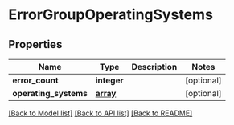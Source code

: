 # ErrorGroupOperatingSystems

## Properties
Name | Type | Description | Notes
------------ | ------------- | ------------- | -------------
**error_count** | **integer** |  | [optional] 
**operating_systems** | [**array**](.md) |  | [optional] 

[[Back to Model list]](../README.md#documentation-for-models) [[Back to API list]](../README.md#documentation-for-api-endpoints) [[Back to README]](../README.md)

